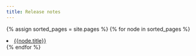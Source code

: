 ```yaml
---
title: Release notes
---
```

{% assign sorted_pages = site.pages %}
{% for node in sorted_pages %}
  <li><a href="{{node.url}}">{{node.title}}</a></li>
{% endfor %}
